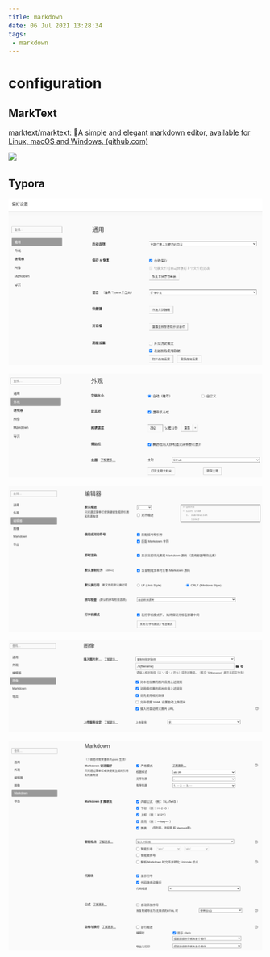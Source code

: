 ```yaml
---
title: markdown
date: 06 Jul 2021 13:28:34
tags:
 - markdown
---
```


<!--more-->

# 

# configuration

## MarkText

[marktext/marktext: 📝A simple and elegant markdown editor, available for Linux, macOS and Windows. (github.com)](https://github.com/marktext/marktext)

![](https://raw.githubusercontent.com/marktext/marktext/develop/docs/marktext.png)

## Typora

![typora](Typora/typora.png)

![typora2](Typora/typora2.png)

![typora3](Typora/typora3.png)

![typora4](Typora/typora4.png)

![typora5](Typora/typora5.png)
